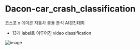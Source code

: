 # Dacon-car_crash_classification
코스포 x 데이콘 자동차 충돌 분석 AI경진대회
- 13개 label로 이루어진 video classification


![image](https://github.com/jwa0301/Dacon-car_crash_classification/assets/127506318/38bfece8-cd7d-485c-ac9e-38bb10981f3e)
